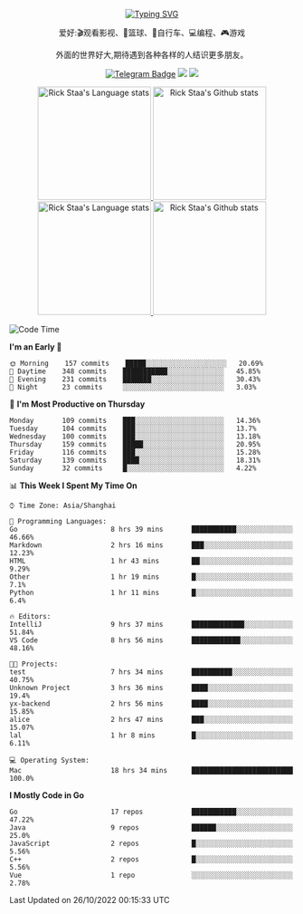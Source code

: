 <div align="center"> 

[![Typing SVG](https://readme-typing-svg.herokuapp.com?size=25&duration=2500&color=eeeeee&vCenter=true&width=200&height=40&lines=Hi+there+%F0%9F%91%8B%F0%9F%8F%BB;I'm+DanBai)](https://git.io/typing-svg)

爱好:🎬观看影视、🏀篮球、🚴自行车、💻编程、🎮游戏

外面的世界好大,期待遇到各种各样的人结识更多朋友。

[![Telegram Badge](https://img.shields.io/badge/-Telegram-blue?style=flat&logo=Telegram&logoColor=white)](https://t.me/danbai9420) 
[![](https://img.shields.io/badge/-Blog-brightgreen?style=flat&logo=Blogger&logoColor=white)](https://p00q.cn)
[![](https://img.shields.io/badge/-Email-red?style=flat&logo=Mail.Ru&logoColor=white)](mailto:danbai@88.com)
</div>

<!-- Light Mode -->
<div align="center"> 
<a href="https://github.com/anuraghazra/github-readme-stats#gh-light-mode-only">
<img height=200 src="https://github-readme-stats-git-master-rstaa-rickstaa.vercel.app/api/top-langs/?username=danbai225&layout=compact&langs_count=10&hide_border=1&role=OWNER,COLLABORATOR#gh-light-mode-only" alt="Rick Staa's Language stats" />
</a>
<a href="https://github.com/anuraghazra/github-readme-stats#gh-light-mode-only">
<img height=200 src="https://github-readme-stats-git-master-rstaa-rickstaa.vercel.app/api?username=danbai225&show_icons=true&count_private=true&line_height=28&hide_border=1&include_all_commits=true&card_width=450&role=OWNER,COLLABORATOR&exclude_repo=github-readme-stats#gh-light-mode-only" alt="Rick Staa's Github stats" />
</a>
</div>

<!-- Dark Mode -->
<div align="center"> 
<a href="https://github.com/anuraghazra/github-readme-stats#gh-dark-mode-only">
<img height=200 src="https://github-readme-stats-git-master-rstaa-rickstaa.vercel.app/api/top-langs/?username=danbai225&layout=compact&langs_count=10&hide_border=1&role=OWNER,COLLABORATOR&theme=github_dark#gh-dark-mode-only" alt="Rick Staa's Language stats" />
</a>
<a href="https://github.com/anuraghazra/github-readme-stats#gh-dark-mode-only">
<img height=200 src="https://github-readme-stats-git-master-rstaa-rickstaa.vercel.app/api?username=danbai225&show_icons=true&count_private=true&line_height=28&hide_border=1&include_all_commits=true&card_width=450&role=OWNER,COLLABORATOR&exclude_repo=github-readme-stats&theme=github_dark#gh-dark-mode-only" alt="Rick Staa's Github stats" />
</a>
</div>

<!--START_SECTION:waka-->
![Code Time](http://img.shields.io/badge/Code%20Time-112%20hrs%2014%20mins-blue)

**I'm an Early 🐤** 

```text
🌞 Morning    157 commits    █████░░░░░░░░░░░░░░░░░░░░   20.69% 
🌆 Daytime    348 commits    ███████████░░░░░░░░░░░░░░   45.85% 
🌃 Evening    231 commits    ███████░░░░░░░░░░░░░░░░░░   30.43% 
🌙 Night      23 commits     ░░░░░░░░░░░░░░░░░░░░░░░░░   3.03%

```
📅 **I'm Most Productive on Thursday** 

```text
Monday       109 commits    ███░░░░░░░░░░░░░░░░░░░░░░   14.36% 
Tuesday      104 commits    ███░░░░░░░░░░░░░░░░░░░░░░   13.7% 
Wednesday    100 commits    ███░░░░░░░░░░░░░░░░░░░░░░   13.18% 
Thursday     159 commits    █████░░░░░░░░░░░░░░░░░░░░   20.95% 
Friday       116 commits    ███░░░░░░░░░░░░░░░░░░░░░░   15.28% 
Saturday     139 commits    ████░░░░░░░░░░░░░░░░░░░░░   18.31% 
Sunday       32 commits     █░░░░░░░░░░░░░░░░░░░░░░░░   4.22%

```


📊 **This Week I Spent My Time On** 

```text
⌚︎ Time Zone: Asia/Shanghai

💬 Programming Languages: 
Go                       8 hrs 39 mins       ███████████░░░░░░░░░░░░░░   46.66% 
Markdown                 2 hrs 16 mins       ███░░░░░░░░░░░░░░░░░░░░░░   12.23% 
HTML                     1 hr 43 mins        ██░░░░░░░░░░░░░░░░░░░░░░░   9.29% 
Other                    1 hr 19 mins        █░░░░░░░░░░░░░░░░░░░░░░░░   7.1% 
Python                   1 hr 11 mins        █░░░░░░░░░░░░░░░░░░░░░░░░   6.4%

🔥 Editors: 
IntelliJ                 9 hrs 37 mins       █████████████░░░░░░░░░░░░   51.84% 
VS Code                  8 hrs 56 mins       ████████████░░░░░░░░░░░░░   48.16%

🐱‍💻 Projects: 
test                     7 hrs 34 mins       ██████████░░░░░░░░░░░░░░░   40.75% 
Unknown Project          3 hrs 36 mins       ████░░░░░░░░░░░░░░░░░░░░░   19.4% 
yx-backend               2 hrs 56 mins       ████░░░░░░░░░░░░░░░░░░░░░   15.85% 
alice                    2 hrs 47 mins       ███░░░░░░░░░░░░░░░░░░░░░░   15.07% 
lal                      1 hr 8 mins         █░░░░░░░░░░░░░░░░░░░░░░░░   6.11%

💻 Operating System: 
Mac                      18 hrs 34 mins      █████████████████████████   100.0%

```

**I Mostly Code in Go** 

```text
Go                       17 repos            ███████████░░░░░░░░░░░░░░   47.22% 
Java                     9 repos             ██████░░░░░░░░░░░░░░░░░░░   25.0% 
JavaScript               2 repos             █░░░░░░░░░░░░░░░░░░░░░░░░   5.56% 
C++                      2 repos             █░░░░░░░░░░░░░░░░░░░░░░░░   5.56% 
Vue                      1 repo              ░░░░░░░░░░░░░░░░░░░░░░░░░   2.78%

```



 Last Updated on 26/10/2022 00:15:33 UTC
<!--END_SECTION:waka-->
